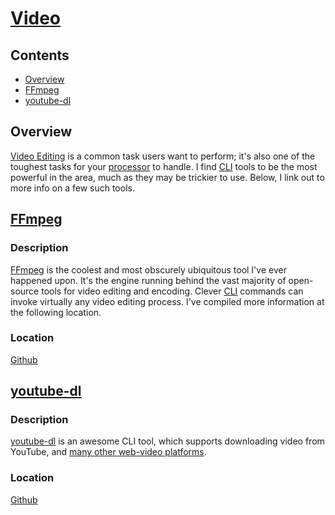 # [Video](https://en.wikipedia.org/wiki/Video)

## Contents
- [Overview](#overview)
- [FFmpeg](#ffmpeg)
- [youtube-dl](#youtube-dl)

## Overview
[Video Editing](https://en.wikipedia.org/wiki/Video_editing) is a common task users want  to perform; it's also one of the toughest tasks for your [processor](https://en.wikipedia.org/wiki/Central_processing_unit) to handle. I find [CLI](https://en.wikipedia.org/wiki/Command-line_interface) tools to be the most powerful in the area, much as they may be trickier to use. Below, I link out to more info on a few such tools.

## [FFmpeg](https://www.ffmpeg.org/)

### Description
[FFmpeg](https://www.ffmpeg.org/) is the coolest and most obscurely ubiquitous tool I've ever happened upon. It's the engine running behind the vast majority of open-source tools for video editing and encoding. Clever [CLI](https://en.wikipedia.org/wiki/Command-line_interface) commands can invoke virtually any video editing process. I've compiled more information at the following location.

### Location
[Github](https://github.com/efournier92/Notes/blob/master/Video/FFmpeg/FFmpeg.md)

## [youtube-dl](https://ytdl-org.github.io/youtube-dl/index.html)

### Description
[youtube-dl](https://ytdl-org.github.io/youtube-dl/index.html) is an awesome CLI tool, which supports downloading video from YouTube, and [many other web-video platforms](https://ytdl-org.github.io/youtube-dl/supportedsites.html).

### Location
[Github](https://github.com/efournier92/Notes/blob/master/Video/YoutubeDL/YoutubeDL.md)

